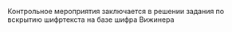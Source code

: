 Контрольное мероприятия заключается в решении задания по вскрытию шифртекста на базе шифра Вижинера
